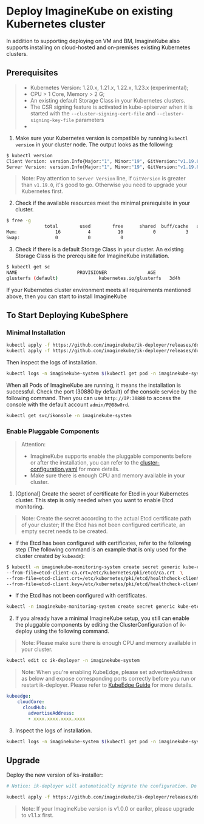 # Deploy ImagineKube on existing Kubernetes cluster 


In addition to supporting deploying on VM and BM, ImagineKube also supports installing on cloud-hosted and on-premises existing Kubernetes clusters.

## Prerequisites

> - Kubernetes Version: 1.20.x, 1.21.x, 1.22.x, 1.23.x (experimental);
> - CPU > 1 Core, Memory > 2 G;
> - An existing default Storage Class in your Kubernetes clusters.
> - The CSR signing feature is activated in kube-apiserver when it is started with the `--cluster-signing-cert-file` and `--cluster-signing-key-file` parameters
> - 
1. Make sure your Kubernetes version is compatible by running `kubectl version` in your cluster node. The output looks as the following:

```bash
$ kubectl version
Client Version: version.Info{Major:"1", Minor:"19", GitVersion:"v1.19.8", GitCommit:"fd5d41537aee486160ad9b5356a9d82363273721", GitTreeState:"clean", BuildDate:"2021-02-17T12:41:51Z", GoVersion:"go1.15.8", Compiler:"gc", Platform:"linux/amd64"}
Server Version: version.Info{Major:"1", Minor:"19", GitVersion:"v1.19.8", GitCommit:"fd5d41537aee486160ad9b5356a9d82363273721", GitTreeState:"clean", BuildDate:"2021-02-17T12:33:08Z", GoVersion:"go1.15.8", Compiler:"gc", Platform:"linux/amd64"}
```

> Note: Pay attention to `Server Version` line, if `GitVersion` is greater than `v1.19.0`, it's good to go. Otherwise you need to upgrade your Kubernetes first.

2. Check if the available resources meet the minimal prerequisite in your cluster.

```bash
$ free -g
              total        used        free      shared  buff/cache   available
Mem:              16          4          10           0           3           2
Swap:             0           0           0
```

3. Check if there is a default Storage Class in your cluster. An existing Storage Class is the prerequisite for ImagineKube installation.

```bash
$ kubectl get sc
NAME                      PROVISIONER               AGE
glusterfs (default)               kubernetes.io/glusterfs   3d4h
```

If your Kubernetes cluster environment meets all requirements mentioned above, then you can start to install ImagineKube

## To Start Deploying KubeSphere

### Minimal Installation

```bash
kubectl apply -f https://github.com/imaginekube/ik-deployer/releases/download/v1.0.0/imaginekube-installer.yaml
kubectl apply -f https://github.com/imaginekube/ik-deployer/releases/download/v1.0.0/cluster-configuration.yaml
```

Then inspect the logs of installation.

```bash
kubectl logs -n imaginekube-system $(kubectl get pod -n imaginekube-system -l app=ks-installer -o jsonpath='{.items[0].metadata.name}') -f
```

When all Pods of ImagineKube are running, it means the installation is successful. Check the port (30880 by default) of the console service by the following command. Then you can use `http://IP:30880` to access the console with the default account `admin/P@88w0rd`.

```bash
kubectl get svc/ikonsole -n imaginekube-system
```
### Enable Pluggable Components

> Attention:
> - ImagineKube supports enable the pluggable components before or after the installation, you can refer to the [cluster-configuration.yaml](deploy/cluster-configuration.yaml) for more details.
> - Make sure there is enough CPU and memory available in your cluster.

1. [Optional] Create the secret of certificate for Etcd in your Kubernetes cluster. This step is only needed when you want to enable Etcd monitoring.

> Note: Create the secret according to the actual Etcd certificate path of your cluster; If the Etcd has not been configured certificate, an empty secret needs to be created.

- If the Etcd has been configured with certificates, refer to the following step (The following command is an example that is only used for the cluster created by `kubeadm`):

```bash
$ kubectl -n imaginekube-monitoring-system create secret generic kube-etcd-client-certs  \
--from-file=etcd-client-ca.crt=/etc/kubernetes/pki/etcd/ca.crt  \
--from-file=etcd-client.crt=/etc/kubernetes/pki/etcd/healthcheck-client.crt  \
--from-file=etcd-client.key=/etc/kubernetes/pki/etcd/healthcheck-client.key
```

- If the Etcd has not been configured with certificates.

```bash
kubectl -n imaginekube-monitoring-system create secret generic kube-etcd-client-certs
```

2. If you already have a minimal ImagineKube setup, you still can enable the pluggable components by editing the ClusterConfiguration of ik-deploy using the following command.

> Note: Please make sure there is enough CPU and memory available in your cluster.

```bash
kubectl edit cc ik-deployer -n imaginekube-system
```
> Note: When you're enabling KubeEdge, please set advertiseAddress as below and expose corresponding ports correctly before you run or restart ik-deployer. Please refer to [KubeEdge Guide](https://kubesphere.io/docs/pluggable-components/kubeedge/) for more details.
```yaml
kubeedge:
    cloudCore:
      cloudHub:
        advertiseAddress:
        - xxxx.xxxx.xxxx.xxxx
```

3. Inspect the logs of installation.

```bash
kubectl logs -n imaginekube-system $(kubectl get pod -n imaginekube-system -l app=ik-deployer -o jsonpath='{.items[0].metadata.name}') -f
```

## Upgrade

Deploy the new version of ks-installer:
```bash
# Notice: ik-deployer will automatically migrate the configuration. Do not modify the cluster configuration by yourself.

kubectl apply -f https://github.com/imaginekube/ik-deployer/releases/download/v1.0.0/imaginekube-installer.yaml --force
```

> Note: If your ImagineKube version is v1.0.0 or eariler, please upgrade to v1.1.x first.
